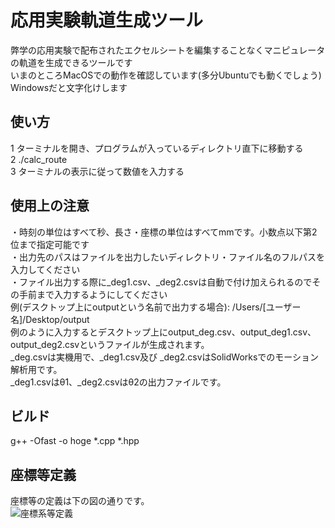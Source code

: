 # 応用実験軌道生成ツール
弊学の応用実験で配布されたエクセルシートを編集することなくマニピュレータの軌道を生成できるツールです  
いまのところMacOSでの動作を確認しています(多分Ubuntuでも動くでしょう)  
Windowsだと文字化けします
## 使い方
1 ターミナルを開き、プログラムが入っているディレクトリ直下に移動する  
2 ./calc_route  
3 ターミナルの表示に従って数値を入力する
## 使用上の注意
・時刻の単位はすべて秒、長さ・座標の単位はすべてmmです。小数点以下第2位まで指定可能です  
・出力先のパスはファイルを出力したいディレクトリ・ファイル名のフルパスを入力してください  
・ファイル出力する際に_deg1.csv、_deg2.csvは自動で付け加えられるのでその手前まで入力するようにしてください  
 例(デスクトップ上にoutputという名前で出力する場合): /Users/\[ユーザー名\]/Desktop/output  
 例のように入力するとデスクトップ上にoutput_deg.csv、output_deg1.csv、output_deg2.csvというファイルが生成されます。  
  \_deg.csvは実機用で、\_deg1.csv及び  \_deg2.csvはSolidWorksでのモーション解析用です。  
    \_deg1.csvはθ1、\_deg2.csvはθ2の出力ファイルです。  
## ビルド
g++ -Ofast -o hoge \*.cpp \*.hpp   
## 座標等定義
座標等の定義は下の図の通りです。  
![座標系等定義](https://user-images.githubusercontent.com/57407826/70992095-3cb46180-210c-11ea-89bb-fb063a3ec047.jpg)

